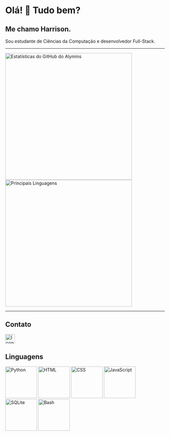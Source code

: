# Olá! :wave: Tudo bem?
## Me chamo Harrison.

Sou estudante de Ciências da Computação e desenvolvedor Full-Stack.

---

<!-- Estatísticas -->
<img alt="Estatísticas do GitHub do Alymins" src="https://github-readme-stats.vercel.app/api?username=Alymins&count_private=true&show_icons=true&theme=cobalt" width="400" height="auto">
<img width="400" alt="Principais Linguagens" src="https://github-readme-stats.vercel.app/api/top-langs/?username=Alymins&layout=compact&theme=cobalt">

---

## Contato
<a href="https://www.linkedin.com/in/harrison-marques-freitas-56ba92191/">
    <img alt="Ícone do Linkedin" width="30" height="30" src="https://cdn.jsdelivr.net/gh/devicons/devicon/icons/linkedin/linkedin-original.svg" />
</a>

## Linguagens
<div>
    <img width="100" height="100" alt="Python" src="https://cdn.jsdelivr.net/gh/devicons/devicon/icons/python/python-original.svg">
    <img width="100" height="100" alt="HTML" src="https://cdn.jsdelivr.net/gh/devicons/devicon/icons/html5/html5-original.svg">
    <img width="100" height="100" alt="CSS" src="https://cdn.jsdelivr.net/gh/devicons/devicon/icons/css3/css3-original.svg">
    <img width="100" height="100" alt="JavaScript" src="https://cdn.jsdelivr.net/gh/devicons/devicon/icons/javascript/javascript-original.svg">
    <img width="100" height="100" alt="SQLite" src="https://cdn.jsdelivr.net/gh/devicons/devicon/icons/sqlite/sqlite-original.svg" />
    <img width="100" height="100" alt="Bash" src="https://cdn.jsdelivr.net/gh/devicons/devicon/icons/bash/bash-original.svg">
</div>
